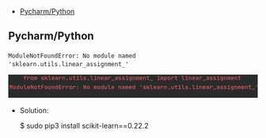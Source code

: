 
- [Pycharm/Python](#pycharm_python)

## Pycharm/Python

`ModuleNotFoundError: No module named 'sklearn.utils.linear_assignment_'`

![sklearn error](/images/sklearn_error.png)

- Solution:

	$ sudo pip3 install scikit-learn==0.22.2

